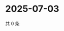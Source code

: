 # 2025-07-03

共 0 条

<!-- BEGIN ZHIHUQUESTIONS -->
<!-- 最后更新时间 Thu Jul 03 2025 00:14:13 GMT+0800 (China Standard Time) -->

<!-- END ZHIHUQUESTIONS -->
